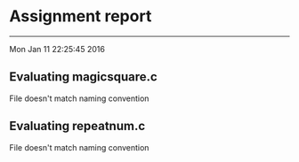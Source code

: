 # Assignment report
---
Mon Jan 11 22:25:45 2016

## Evaluating magicsquare.c

File doesn't match naming convention

## Evaluating repeatnum.c

File doesn't match naming convention

